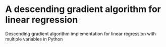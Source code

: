 # A descending gradient algorithm for linear regression
Descending gradient algorithm implementation for linear regression with multiple variables in Python
